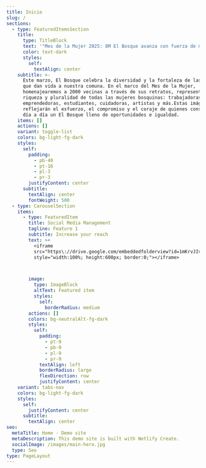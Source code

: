 ```yaml
---
title: Inicio
slug: /
sections:
  - type: FeaturedItemsSection
    title:
      type: TitleBlock
      text: '"Mes de la Mujer 2025: 8M El Bosque avanza con fuerza de mujer"'
      color: text-dark
      styles:
        self:
          textAlign: center
    subtitle: >-
      Este marzo, El Bosque celebra la diversidad y la fortaleza de las mujeres
      que dan vida a nuestra comuna. En el marco del Mes de la Mujer,
      homenajearemos a 2000 vecinas a través de sus retratos, representando la
      riqueza y pluralidad de todas las mujeres bosquinas: trabajadoras,
      emprendedoras, estudiantes, cuidadoras, artistas y más.Estas imágenes
      reflejarán el esfuerzo, el compromiso y el coraje de quienes construyen
      día a día un El Bosque lleno de oportunidades e igualdad. 
    items: []
    actions: []
    variant: toggle-list
    colors: bg-light-fg-dark
    styles:
      self:
        padding:
          - pb-40
          - pt-16
          - pl-3
          - pr-3
        justifyContent: center
      subtitle:
        textAlign: center
        fontWeight: 500
  - type: CarouselSection
    items:
      - type: FeaturedItem
        title: Social Media Management
        tagline: Feature 1
        subtitle: Increase your reach
        text: >+
          <iframe
          src="https\://drive.google.com/embeddedfolderview?id=1mKrvJIvqL\_SOoJDJZoM8RlrDo0iywMnE#grid"
          style="width:100%; height:600px; border:0;"></iframe>



        image:
          type: ImageBlock
          altText: Featured item
          styles:
            self:
              borderRadius: medium
        actions: []
        colors: bg-neutralAlt-fg-dark
        styles:
          self:
            padding:
              - pt-9
              - pb-9
              - pl-9
              - pr-9
            textAlign: left
            borderRadius: large
            flexDirection: row
            justifyContent: center
    variant: tabs-nav
    colors: bg-light-fg-dark
    styles:
      self:
        justifyContent: center
      subtitle:
        textAlign: center
seo:
  metaTitle: Home - Demo site
  metaDescription: This demo site is built with Netlify Create.
  socialImage: /images/main-hero.jpg
  type: Seo
type: PageLayout
---
```

